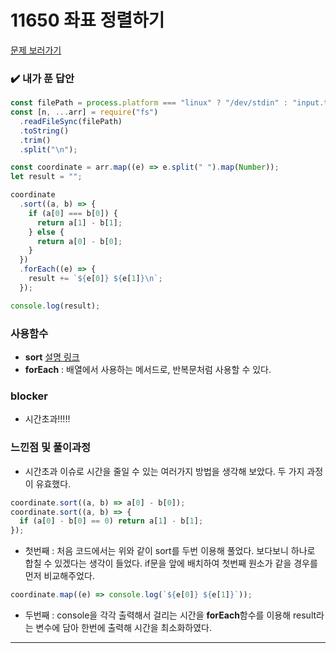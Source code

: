 # 11650 좌표 정렬하기

[문제 보러가기](https://www.acmicpc.net/problem/11650)

### :heavy_check_mark: 내가 푼 답안

```javascript
const filePath = process.platform === "linux" ? "/dev/stdin" : "input.txt";
const [n, ...arr] = require("fs")
  .readFileSync(filePath)
  .toString()
  .trim()
  .split("\n");

const coordinate = arr.map((e) => e.split(" ").map(Number));
let result = "";

coordinate
  .sort((a, b) => {
    if (a[0] === b[0]) {
      return a[1] - b[1];
    } else {
      return a[0] - b[0];
    }
  })
  .forEach((e) => {
    result += `${e[0]} ${e[1]}\n`;
  });

console.log(result);
```

### 사용함수

- **sort** [설명 링크](https://github.com/strongpond/algorithm/blob/main/source/%EB%B0%B1%EC%A4%80/%EC%88%98_%EC%A0%95%EB%A0%AC%ED%95%98%EA%B8%B03.md)
- **forEach** : 배열에서 사용하는 메서드로, 반복문처럼 사용할 수 있다.

### blocker

- 시간초과!!!!!

### 느낀점 및 풀이과정

- 시간초과 이슈로 시간을 줄일 수 있는 여러가지 방법을 생각해 보았다. 두 가지 과정이 유효했다.

```javascript
coordinate.sort((a, b) => a[0] - b[0]);
coordinate.sort((a, b) => {
  if (a[0] - b[0] == 0) return a[1] - b[1];
});
```

- 첫번째 : 처음 코드에서는 위와 같이 sort를 두번 이용해 풀었다. 보다보니 하나로 합칠 수 있겠다는 생각이 들었다. if문을 앞에 배치하여 첫번째 원소가 같을 경우를 먼저 비교해주었다.

```javascript
coordinate.map((e) => console.log(`${e[0]} ${e[1]}`));
```

- 두번째 : console을 각각 출력해서 걸리는 시간을 **forEach**함수를 이용해 result라는 변수에 담아 한번에 출력해 시간을 최소화하였다.

<hr/>

